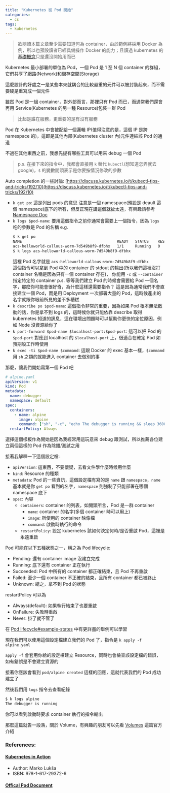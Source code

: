 ```yaml
---
title: "Kubernetes 從 Pod 開始"
categories:
  - cs
tags:
  - kubernetes
---
```


> 欲閱讀本篇文章至少需要知道何為 container，由於範例將採用 Docker 為例，所以也預設讀者已經具備操作 Docker 的能力；且讀過 kubernetes 的[基礎概念](https://kubernetes.io/docs/concepts/)只是還沒開始用而已

Kubernetes 最小部署的單位為 Pod，一個 Pod 是 1 至 N 個 container 的群組，它們共享了網路(Network)和儲存空間(Storage)

這麼設計的好處之一是某些本來就耦合的比較嚴重的元件可以被封裝起來，而不需要硬是重寫成一個元件

雖然 Pod 是一組 container，對外部而言，那裡只有 Pod 而已，而通常我們還會再用 Service(Kubernetes 的另一種 Resource)包裝一群 Pod

> 比起是誰在服務，更重要的是有沒有服務

Pod 在 Kubernetes 中會被配給一個邏輯 IP(值得注意的是，這個 IP 是跨 namespace 的)，這即是其他內部(Kubernetes cluster 內)元件連結該 Pod 的通道

不過在其他東西之前，我想先提有哪些工具可以用來 debug 一個 Pod

> p.s. 在接下來的指令中，我都會直接用 `k` 替代 `kubectl`(想知道怎弄就去 google)，`$` 的變數開頭表示是你要按情況修改的參數

Auto completion 的一些討論: [https://discuss.kubernetes.io/t/kubectl-tips-and-tricks/192/10](https://discuss.kubernetes.io/t/kubectl-tips-and-tricks/192/10)

- `k get po`: 這是列出 pods 的意思
  注意是一個 namespace(預設是 deault 這個 namespace)底下的所有，但反正現在講這個就扯太遠，有興趣請參考 [Namespace Doc](https://kubernetes.io/docs/concepts/overview/working-with-objects/namespaces/)
- `k logs $pod-name`: 要用這個指令之前你通常會需要上一個指令，因為 `logs` 吃的參數是 Pod 的名稱
  e.g.
  ```bash
  $ k get po
  NAME                                          READY   STATUS    RESTARTS   AGE
  acs-helloworld-callous-worm-7d549b8f9-dfbhx   1/1     Running   0          6h
  $ k logs acs-helloworld-callous-worm-7d549b8f9-dfbhx
  ```
  這裡 Pod 名字就是 `acs-helloworld-callous-worm-7d549b8f9-dfbhx`<br>
  這個指令可以拿到 Pod 中的 container 的 stdout 的輸出(所以我們這裡沒打 container 名稱是因為只有一個 container 存在)，
  你能用 `-c` 或 `--container` 指定特定的 container
  p.s. 等等我們建立 Pod 的時候會需要給 Pod 一個名字，那麼你可能會很好奇，為什麼這樣還需要指令？
  這是因為通常我們不會直接建立一個 Pod，而是用 Deployment 一次部署大量的 Pod，這時候產出的名字就跟你眼前所見的差不多糟糕
- `k describe po $pod-name`: 這個指令非常的重要，因為如果 Pod 根本無法啟動的話，你是拿不到 logs 的，這時候你就只能依靠 describe 取得 kubernetes 知道的訊息，這在環境出問題時可以幫助你更快的定位原因，例如 Node 沒資源給你了
- `k port-forward $pod-name $localhost-port:$pod-port`: 這可以把 Pod 的 `$pod-port` 對應到 localhost 的 `$localhost-port` 上，很適合在確定 Pod 如預期般工作時使用
- `k exec -ti $pod-name $command`: 這跟 Docker 的 exec 基本一樣，`$command` 用 `sh` 之類的就能進入 container 去做別的事

那麼，讓我們開始寫第一個 Pod 吧

```yaml
# alpine.yaml
apiVersion: v1
kind: Pod
metadata:
  name: debugger
  namespace: default
spec:
  containers:
    - name: alpine
      image: alpine
      command: ["sh", "-c", "echo The debugger is running && sleep 3600"]
  restartPolicy: Always
```

選擇這個樣板作為開始是因為我經常用這玩意來 debug 跟測試，所以推薦各位建立兩個這樣的 Pod 作為除錯/測試之用

接著我解釋一下這個設定檔:

- `apiVersion`: 這東西，不要懷疑，去看文件學什麼時候用什麼
- `kind`: Resource 的種類
- `metadata`: Pod 的一些資訊，這個設定檔有寫的是 `name` 跟 `namespace`，`name` 基本就是你 `get po` 看到的名字，`namespace` 則強制了只能部署在哪個 namespace 底下
- `spec`: 內容
  - `containers`: container 的列表，如開頭所言，Pod 是一群 container
    - `name`: container 的名字(多個 container 時可以用上)
    - `image`: 所使用的 container 映像檔
    - `command`: 啟動時執行的命令
  - `restartPolicy`: 設定 kubernetes 該如何決定何時/是否重啟 Pod，這裡是永遠重啟

Pod 可能在以下五種狀態之一，稱之為 Pod lifecycle:

- Pending: 還有 container image 沒建立完成
- Running: 底下還有 container 正在執行
- Succeeded: Pod 中所有的 container 都正確結束，且 Pod 不再重啟
- Failed: 至少一個 container 不正確的結束，且所有 container 都已被終止
- Unknown: 總之，拿不到 Pod 的狀態

restartPolicy 可以為

- Always(default): 如果執行結束了也要重啟
- OnFailure: 失敗時重啟
- Never: 掛了就不管了

在 [Pod lifecycle#example-states](https://kubernetes.io/docs/concepts/workloads/pods/pod-lifecycle/#example-states) 中有更詳盡的舉例可以學習

現在我們可以使用這個設定檔建立我們的 Pod 了，指令是 `k apply -f alpine.yaml`

`apply -f` 會套用你給的設定檔建立 Resource，同時也會檢查該設定檔的錯誤，如有錯誤是不會建立資源的

接著你應該會看到 `pod/alpine created` 這樣的回應，這就代表我們的 Pod 成功建立了

然後我們用 `logs` 指令去查看紀錄

```bash
$ k logs alpine
The debugger is running
```

你可以看到啟動時要求 container 執行的指令輸出

那麼這篇就告一段落，關於 Volume，有興趣的朋友可以先看 [Volumes](https://kubernetes.io/docs/concepts/storage/volumes/) 這篇官方介紹

### References:

#### [Kubernetes in Action](https://www.manning.com/books/kubernetes-in-action)

- Author: Marko Lukša
- ISBN: 978-1-617-29372-6

#### [Offical Pod Document](https://kubernetes.io/docs/concepts/workloads/pods/pod/)
